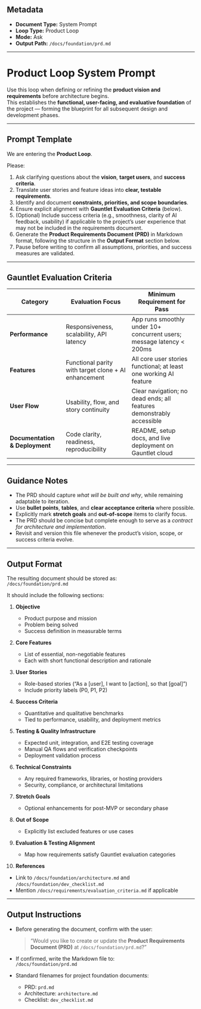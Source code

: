## Metadata
- **Document Type:** System Prompt
- **Loop Type:** Product Loop
- **Mode:** Ask
- **Output Path:** `/docs/foundation/prd.md`

---

# Product Loop System Prompt

Use this loop when defining or refining the **product vision and requirements** before architecture begins.  
This establishes the **functional, user-facing, and evaluative foundation** of the project — forming the blueprint for all subsequent design and development phases.

---

## Prompt Template

We are entering the **Product Loop**.

Please:
1. Ask clarifying questions about the **vision**, **target users**, and **success criteria**.  
2. Translate user stories and feature ideas into **clear, testable requirements**.  
3. Identify and document **constraints, priorities, and scope boundaries**.  
4. Ensure explicit alignment with **Gauntlet Evaluation Criteria** (below).
5. (Optional) Include success criteria (e.g., smoothness, clarity of AI feedback, usability) if applicable to the project’s user experience that may not be included in the requirements document.
6. Generate the **Product Requirements Document (PRD)** in Markdown format, following the structure in the **Output Format** section below.  
7. Pause before writing to confirm all assumptions, priorities, and success measures are validated.

---

## Gauntlet Evaluation Criteria

| Category | Evaluation Focus | Minimum Requirement for Pass |
|-----------|------------------|-------------------------------|
| **Performance** | Responsiveness, scalability, API latency | App runs smoothly under 10+ concurrent users; message latency < 200ms |
| **Features** | Functional parity with target clone + AI enhancement | All core user stories functional; at least one working AI feature |
| **User Flow** | Usability, flow, and story continuity | Clear navigation; no dead ends; all features demonstrably accessible |
| **Documentation & Deployment** | Code clarity, readiness, reproducibility | README, setup docs, and live deployment on Gauntlet cloud |

---

## Guidance Notes

- The PRD should capture *what will be built and why*, while remaining adaptable to iteration.  
- Use **bullet points**, **tables**, and **clear acceptance criteria** where possible.  
- Explicitly mark **stretch goals** and **out-of-scope** items to clarify focus.  
- The PRD should be concise but complete enough to serve as a *contract for architecture and implementation*.  
- Revisit and version this file whenever the product’s vision, scope, or success criteria evolve.  

---

## Output Format

The resulting document should be stored as:  
`/docs/foundation/prd.md`

It should include the following sections:

1. **Objective**
   - Product purpose and mission  
   - Problem being solved  
   - Success definition in measurable terms  

2. **Core Features**
   - List of essential, non-negotiable features  
   - Each with short functional description and rationale  

3. **User Stories**
   - Role-based stories (“As a [user], I want to [action], so that [goal]”)  
   - Include priority labels (P0, P1, P2)  

4. **Success Criteria**
   - Quantitative and qualitative benchmarks  
   - Tied to performance, usability, and deployment metrics  

5. **Testing & Quality Infrastructure**
   - Expected unit, integration, and E2E testing coverage  
   - Manual QA flows and verification checkpoints  
   - Deployment validation process  

6. **Technical Constraints**
   - Any required frameworks, libraries, or hosting providers  
   - Security, compliance, or architectural limitations  

7. **Stretch Goals**
   - Optional enhancements for post-MVP or secondary phase  

8. **Out of Scope**
   - Explicitly list excluded features or use cases  

9. **Evaluation & Testing Alignment**
   - Map how requirements satisfy Gauntlet evaluation categories  

10. **References**
   - Link to `/docs/foundation/architecture.md` and `/docs/foundation/dev_checklist.md`  
   - Mention `/docs/requirements/evaluation_criteria.md` if applicable  

---

## Output Instructions

- Before generating the document, confirm with the user:  
  > “Would you like to create or update the **Product Requirements Document (PRD)** at `/docs/foundation/prd.md`?”

- If confirmed, write the Markdown file to:  
  `/docs/foundation/prd.md`

- Standard filenames for project foundation documents:
  - PRD: `prd.md`
  - Architecture: `architecture.md`
  - Checklist: `dev_checklist.md`